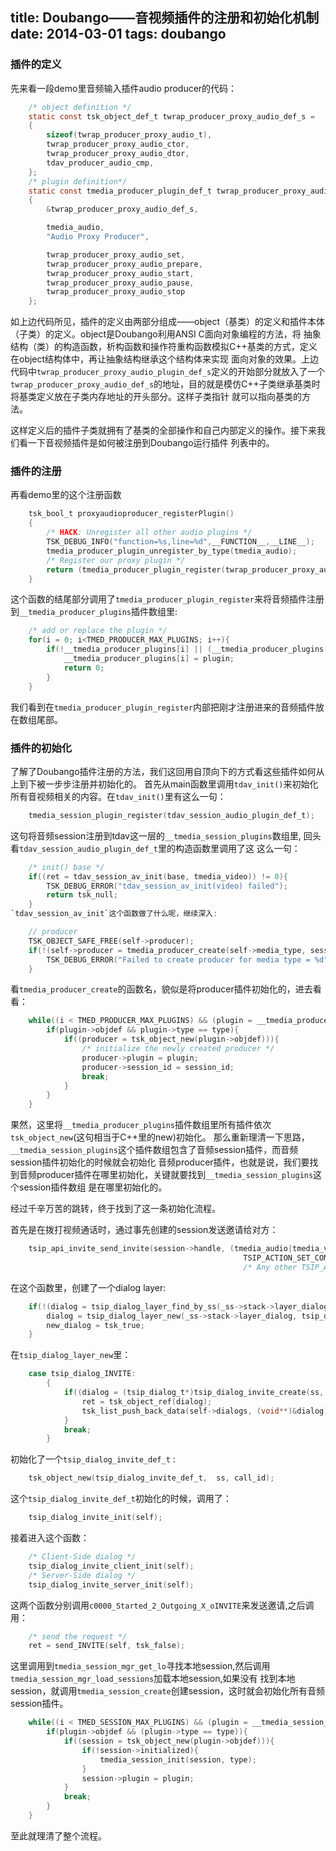 title: Doubango——音视频插件的注册和初始化机制
date: 2014-03-01
tags: doubango
---

### 插件的定义
先来看一段demo里音频输入插件audio producer的代码：

```c
    /* object definition */
    static const tsk_object_def_t twrap_producer_proxy_audio_def_s =
    {
        sizeof(twrap_producer_proxy_audio_t),
        twrap_producer_proxy_audio_ctor,
        twrap_producer_proxy_audio_dtor,
        tdav_producer_audio_cmp,
    };
    /* plugin definition*/
    static const tmedia_producer_plugin_def_t twrap_producer_proxy_audio_plugin_def_s = 
    {
        &twrap_producer_proxy_audio_def_s,

        tmedia_audio,
        "Audio Proxy Producer",

        twrap_producer_proxy_audio_set,
        twrap_producer_proxy_audio_prepare,
        twrap_producer_proxy_audio_start,
        twrap_producer_proxy_audio_pause,
        twrap_producer_proxy_audio_stop
    };

```
如上边代码所见，插件的定义由两部分组成——object（基类）的定义和插件本体（子类）的定义。object是Doubango利用ANSI C面向对象编程的方法，将
抽象结构（类）的构造函数，析构函数和操作符重构函数模拟C++基类的方式，定义在object结构体中，再让抽象结构继承这个结构体来实现
面向对象的效果。上边代码中`twrap_producer_proxy_audio_plugin_def_s`定义的开始部分就放入了一个
`twrap_producer_proxy_audio_def_s`的地址，目的就是模仿C++子类继承基类时将基类定义放在子类内存地址的开头部分。这样子类指针
就可以指向基类的方法。

这样定义后的插件子类就拥有了基类的全部操作和自己内部定义的操作。接下来我们看一下音视频插件是如何被注册到Doubango运行插件
列表中的。

### 插件的注册
再看demo里的这个注册函数

```c
    tsk_bool_t proxyaudioproducer_registerPlugin()
    {
        /* HACK: Unregister all other audio plugins */
        TSK_DEBUG_INFO("function=%s,line=%d",__FUNCTION__,__LINE__);
        tmedia_producer_plugin_unregister_by_type(tmedia_audio);
        /* Register our proxy plugin */
        return (tmedia_producer_plugin_register(twrap_producer_proxy_audio_plugin_def_t) == 0);
    }
```

这个函数的结尾部分调用了`tmedia_producer_plugin_register`来将音频插件注册到`__tmedia_producer_plugins`插件数组里:


```c
    /* add or replace the plugin */
    for(i = 0; i<TMED_PRODUCER_MAX_PLUGINS; i++){
        if(!__tmedia_producer_plugins[i] || (__tmedia_producer_plugins[i] == plugin)){
            __tmedia_producer_plugins[i] = plugin;
            return 0;
        }
    }
```

我们看到在`tmedia_producer_plugin_register`内部把刚才注册进来的音频插件放在数组尾部。

### 插件的初始化
了解了Doubango插件注册的方法，我们这回用自顶向下的方式看这些插件如何从上到下被一步步注册并初始化的。
首先从main函数里调用`tdav_init()`来初始化所有音视频相关的内容。在`tdav_init()`里有这么一句：


```c
    tmedia_session_plugin_register(tdav_session_audio_plugin_def_t);
```

这句将音频session注册到tdav这一层的`__tmedia_session_plugins`数组里, 回头看`tdav_session_audio_plugin_def_t`里的构造函数里调用了这
这么一句：

```c
    /* init() base */
    if((ret = tdav_session_av_init(base, tmedia_video)) != 0){
        TSK_DEBUG_ERROR("tdav_session_av_init(video) failed");
        return tsk_null;
    }
`tdav_session_av_init`这个函数做了什么呢，继续深入:

    // producer
    TSK_OBJECT_SAFE_FREE(self->producer);
    if(!(self->producer = tmedia_producer_create(self->media_type, session_id))){
        TSK_DEBUG_ERROR("Failed to create producer for media type = %d", self->media_type);
    }
```

看`tmedia_producer_create`的函数名，貌似是将producer插件初始化的，进去看看：


```c
    while((i < TMED_PRODUCER_MAX_PLUGINS) && (plugin = __tmedia_producer_plugins[i++])){
        if(plugin->objdef && plugin->type == type){
            if((producer = tsk_object_new(plugin->objdef))){
                /* initialize the newly created producer */
                producer->plugin = plugin;
                producer->session_id = session_id;
                break;
            }
        }
    }
```

果然，这里将`__tmedia_producer_plugins`插件数组里所有插件依次`tsk_object_new`(这句相当于C++里的new)初始化。
那么重新理清一下思路，`__tmedia_session_plugins`这个插件数组包含了音频session插件，而音频session插件初始化的时候就会初始化
音频producer插件，也就是说，我们要找到音频producer插件在哪里初始化，关键就要找到`__tmedia_session_plugins`这个session插件数组
是在哪里初始化的。

经过千辛万苦的跳转，终于找到了这一条初始化流程。

首先是在拨打视频通话时，通过事先创建的session发送邀请给对方：


```c
    tsip_api_invite_send_invite(session->handle, (tmedia_audio|tmedia_video),
                                                    TSIP_ACTION_SET_CONFIG(action_config),
                                                    /* Any other TSIP_ACTION_SET_*() macros */
```


在这个函数里，创建了一个dialog layer:


```c
    if(!(dialog = tsip_dialog_layer_find_by_ss(_ss->stack->layer_dialog, ss))){
        dialog = tsip_dialog_layer_new(_ss->stack->layer_dialog, tsip_dialog_INVITE, ss);
        new_dialog = tsk_true;
    }
```

在`tsip_dialog_layer_new`里：


```c
    case tsip_dialog_INVITE:
        {
            if((dialog = (tsip_dialog_t*)tsip_dialog_invite_create(ss, tsk_null))){
                ret = tsk_object_ref(dialog);
                tsk_list_push_back_data(self->dialogs, (void**)&dialog);
            }
            break;
        }
```

初始化了一个`tsip_dialog_invite_def_t` :


```c
    tsk_object_new(tsip_dialog_invite_def_t,  ss, call_id);
```

这个`tsip_dialog_invite_def_t`初始化的时候，调用了：


```c
    tsip_dialog_invite_init(self);
```

接着进入这个函数：


```c
    /* Client-Side dialog */
    tsip_dialog_invite_client_init(self);
    /* Server-Side dialog */
    tsip_dialog_invite_server_init(self);

```

这两个函数分别调用`c0000_Started_2_Outgoing_X_oINVITE`来发送邀请,之后调用：


```c
    /* send the request */
    ret = send_INVITE(self, tsk_false);
```

这里调用到`tmedia_session_mgr_get_lo`寻找本地session,然后调用`tmedia_session_mgr_load_sessions`加载本地session,如果没有
找到本地session，就调用`tmedia_session_create`创建session，这时就会初始化所有音频session插件。


```c
    while((i < TMED_SESSION_MAX_PLUGINS) && (plugin = __tmedia_session_plugins[i++])){
        if(plugin->objdef && (plugin->type == type)){
            if((session = tsk_object_new(plugin->objdef))){
                if(!session->initialized){
                    tmedia_session_init(session, type);
                }
                session->plugin = plugin;
            }
            break;
        }
    }
```

至此就理清了整个流程。
